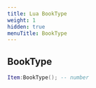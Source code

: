 ```yaml
---
title: Lua BookType
weight: 1
hidden: true
menuTitle: BookType
---
```

## BookType
```lua
Item:BookType(); -- number
```